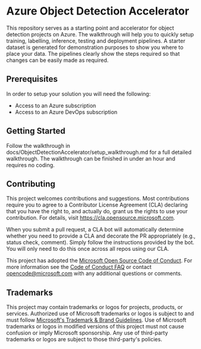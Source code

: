# Azure Object Detection Accelerator

This repository serves as a starting point and accelerator for object detection projects on Azure. The walkthrough will help you to quickly setup training, labelling, inference, testing and deployment pipelines. A starter dataset is generated for demonstration purposes to show you where to place your data. The pipelines clearly show the steps required so that changes can be easily made as required.

## Prerequisites

In order to setup your solution you will need the following:

- Access to an Azure subscription
- Access to an Azure DevOps subscription

## Getting Started

Follow the walkthrough in docs/ObjectDetectionAccelerator/setup_walkthrough.md for a full detailed walkthrough. The walkthrough can be finished in under an hour and requires no coding.

## Contributing

This project welcomes contributions and suggestions.  Most contributions require you to agree to a
Contributor License Agreement (CLA) declaring that you have the right to, and actually do, grant us
the rights to use your contribution. For details, visit https://cla.opensource.microsoft.com.

When you submit a pull request, a CLA bot will automatically determine whether you need to provide
a CLA and decorate the PR appropriately (e.g., status check, comment). Simply follow the instructions
provided by the bot. You will only need to do this once across all repos using our CLA.

This project has adopted the [Microsoft Open Source Code of Conduct](https://opensource.microsoft.com/codeofconduct/).
For more information see the [Code of Conduct FAQ](https://opensource.microsoft.com/codeofconduct/faq/) or
contact [opencode@microsoft.com](mailto:opencode@microsoft.com) with any additional questions or comments.

## Trademarks

This project may contain trademarks or logos for projects, products, or services. Authorized use of Microsoft 
trademarks or logos is subject to and must follow 
[Microsoft's Trademark & Brand Guidelines](https://www.microsoft.com/en-us/legal/intellectualproperty/trademarks/usage/general).
Use of Microsoft trademarks or logos in modified versions of this project must not cause confusion or imply Microsoft sponsorship.
Any use of third-party trademarks or logos are subject to those third-party's policies.
